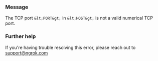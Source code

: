 
### Message
The TCP port `&lt;PORT&gt;` in `&lt;HOST&gt;` is not a valid numerical TCP port.

### Further help
If you're having trouble resolving this error, please reach out to [support@ngrok.com](mailto:support@ngrok.com?subject=Help%20with%20ERR_NGROK_4501)

